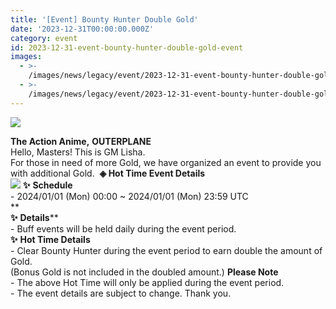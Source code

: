 ```yaml
---
title: '[Event] Bounty Hunter Double Gold'
date: '2023-12-31T00:00:00.000Z'
category: event
id: 2023-12-31-event-bounty-hunter-double-gold-event
images:
  - >-
    /images/news/legacy/event/2023-12-31-event-bounty-hunter-double-gold-event/fa65ce624f944bc09eece218f5dda011.webp
  - >-
    /images/news/legacy/event/2023-12-31-event-bounty-hunter-double-gold-event/415c7a0cc3ed457282e75e1a0de1163a_002.webp
---
```


![](/images/news/legacy/event/2023-12-31-event-bounty-hunter-double-gold-event/fa65ce624f944bc09eece218f5dda011.webp)  
  
**The Action Anime,** **OUTERPLANE**  
Hello, Masters! This is GM Lisha.  
For those in need of more Gold, we have organized an event to provide you with additional Gold.  **◈ Hot Time Event Details  
![](/images/news/legacy/event/2023-12-31-event-bounty-hunter-double-gold-event/415c7a0cc3ed457282e75e1a0de1163a_002.webp)** **✨** **Schedule**  
\- 2024/01/01 (Mon) 00:00 ~ 2024/01/01 (Mon) 23:59 UTC  
**  
**✨** **Details****  
\- Buff events will be held daily during the event period.  
**✨** **Hot Time Details**  
\- Clear Bounty Hunter during the event period to earn double the amount of Gold.  
(Bonus Gold is not included in the doubled amount.) **Please Note**  
\- The above Hot Time will only be applied during the event period.  
\- The event details are subject to change. Thank you.
